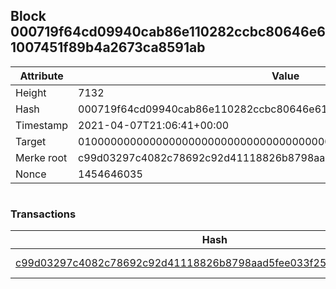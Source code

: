 ## Block 000719f64cd09940cab86e110282ccbc80646e61007451f89b4a2673ca8591ab

Attribute | Value
--- | ---
Height | 7132
Hash | 000719f64cd09940cab86e110282ccbc80646e61007451f89b4a2673ca8591ab
Timestamp | 2021-04-07T21:06:41+00:00
Target | 0100000000000000000000000000000000000000000000000000000000000000
Merke root | c99d03297c4082c78692c92d41118826b8798aad5fee033f259d9906cb2b3a8d
Nonce | 1454646035

```

```

### Transactions

Hash | Amount
--- | ---
[c99d03297c4082c78692c92d41118826b8798aad5fee033f259d9906cb2b3a8d](c99d03297c4082c78692c92d41118826b8798aad5fee033f259d9906cb2b3a8d.md) | 10.00000000 SKEPTI 
